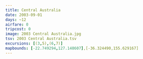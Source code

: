 ```yaml
---
title: Central Australia
date: 2003-09-01
days: ~12
airfare: 0
tripcost: 0
image: 2003 Central Australia.jpg
tsv: 2003 Central Australia.tsv
excursions: [(3,5),(6,7)]
mapbounds: [-22.749294,127.148607],[-36.324490,155.629167]
---
```

